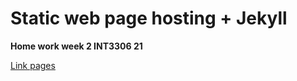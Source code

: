 # Static web page hosting + Jekyll

**Home work week 2 INT3306 21**

[Link pages](https://zznuazz.github.io/INT3306w2/)

